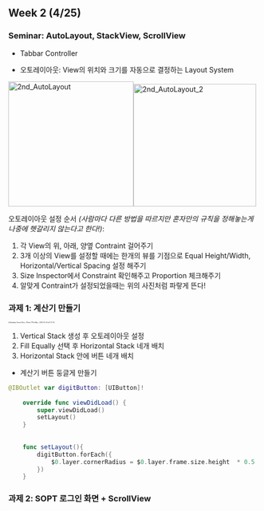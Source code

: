 ## Week 2 (4/25)

### Seminar: AutoLayout, StackView, ScrollView

- Tabbar Controller

- 오토레이아웃: View의 위치와 크기를 자동으로 결정하는 Layout System

<img width="251" alt="2nd_AutoLayout" src="https://user-images.githubusercontent.com/46921003/80296448-52bae880-87b6-11ea-84b9-33b53700c2fc.png"><img width="246" alt="2nd_AutoLayout_2" src="https://user-images.githubusercontent.com/46921003/80296595-93673180-87b7-11ea-91ab-4291c46fa7d5.png">

오토레이아웃 설정 순서 *(사람마다 다른 방법을 따르지만 혼자만의 규칙을 정해놓는게 나중에 헷갈리지 않는다고 한다!)*:

1. 각 View의 위, 아래, 양옆 Contraint 걸어주기
2. 3개 이상의 View를 설정할 때에는 한개의 뷰를 기점으로 Equal Height/Width, Horizontal/Vertical Spacing 설정 해주기
3. Size Inspector에서 Constraint 확인해주고 Proportion 체크해주기
4. 알맞게 Contraint가 설정되었을때는 위의 사진처럼 파랗게 뜬다!



### 과제 1: 계산기 만들기

<img src="https://user-images.githubusercontent.com/46921003/80783469-e294d400-8bb4-11ea-842a-0af2351a07d8.png" alt="Simulator Screen Shot - iPhone 11 Pro Max - 2020-05-01 at 11 27 33" style="zoom:20%;" />

1. Vertical Stack 생성 후 오토레이아웃 설정
2. Fill Equally 선택 후 Horizontal Stack 네개 배치
3. Horizontal Stack 안에 버튼 네개 배치

- 계산기 버튼 둥글게 만들기

```swift
@IBOutlet var digitButton: [UIButton]!
    
    override func viewDidLoad() {
        super.viewDidLoad()
        setLayout()
    }
    
    
    func setLayout(){
        digitButton.forEach({
            $0.layer.cornerRadius = $0.layer.frame.size.height  * 0.5
        })
    }
```



### 과제 2: SOPT 로그인 화면 + ScrollView

